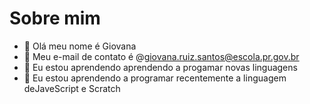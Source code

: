 # Sobre mim
- 👋 Olá meu  nome é Giovana
- 👀 Meu e-mail de contato é @giovana.ruiz.santos@escola.pr.gov.br
- 🌱 Eu estou aprendendo aprendendo a progamar novas linguagens
- 💞️ Eu estou aprendendo a programar recentemente a linguagem deJaveScript e Scratch
